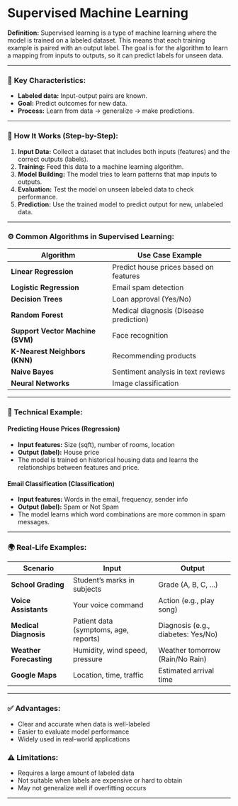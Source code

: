 # Supervised Machine Learning

**Definition:**
Supervised learning is a type of machine learning where the model is trained on a labeled dataset. This means that each training example is paired with an output label. The goal is for the algorithm to learn a mapping from inputs to outputs, so it can predict labels for unseen data.

---

### 🔁 **Key Characteristics:**
- **Labeled data:** Input-output pairs are known.
- **Goal:** Predict outcomes for new data.
- **Process:** Learn from data → generalize → make predictions.

---

### 🧠 **How It Works (Step-by-Step):**

1. **Input Data:** Collect a dataset that includes both inputs (features) and the correct outputs (labels).
2. **Training:** Feed this data to a machine learning algorithm.
3. **Model Building:** The model tries to learn patterns that map inputs to outputs.
4. **Evaluation:** Test the model on unseen labeled data to check performance.
5. **Prediction:** Use the trained model to predict output for new, unlabeled data.

---

### ⚙️ **Common Algorithms in Supervised Learning:**

| Algorithm                | Use Case Example                              |
|--------------------------|-----------------------------------------------|
| **Linear Regression**     | Predict house prices based on features       |
| **Logistic Regression**   | Email spam detection                         |
| **Decision Trees**        | Loan approval (Yes/No)                       |
| **Random Forest**         | Medical diagnosis (Disease prediction)       |
| **Support Vector Machine (SVM)** | Face recognition                    |
| **K-Nearest Neighbors (KNN)** | Recommending products                    |
| **Naive Bayes**           | Sentiment analysis in text reviews           |
| **Neural Networks**       | Image classification                         |

---

### 🧪 **Technical Example:**
#### Predicting House Prices (Regression)
- **Input features:** Size (sqft), number of rooms, location
- **Output (label):** House price
- The model is trained on historical housing data and learns the relationships between features and price.

#### Email Classification (Classification)
- **Input features:** Words in the email, frequency, sender info
- **Output (label):** Spam or Not Spam
- The model learns which word combinations are more common in spam messages.

---

### 🌍 **Real-Life Examples:**

| Scenario | Input | Output |
|---------|-------|--------|
| **School Grading** | Student’s marks in subjects | Grade (A, B, C, ...) |
| **Voice Assistants** | Your voice command | Action (e.g., play song) |
| **Medical Diagnosis** | Patient data (symptoms, age, reports) | Diagnosis (e.g., diabetes: Yes/No) |
| **Weather Forecasting** | Humidity, wind speed, pressure | Weather tomorrow (Rain/No Rain) |
| **Google Maps** | Location, time, traffic | Estimated arrival time |

---

### ✅ **Advantages:**
- Clear and accurate when data is well-labeled
- Easier to evaluate model performance
- Widely used in real-world applications

### ⚠️ **Limitations:**
- Requires a large amount of labeled data
- Not suitable when labels are expensive or hard to obtain
- May not generalize well if overfitting occurs

---
